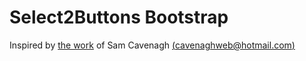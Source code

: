 # Select2Buttons Bootstrap


Inspired by [the work](https://github.com/o-sam-o/jquery.select2Buttons) of Sam Cavenagh [(cavenaghweb@hotmail.com)](mailto:cavenaghweb@hotmail.com)

